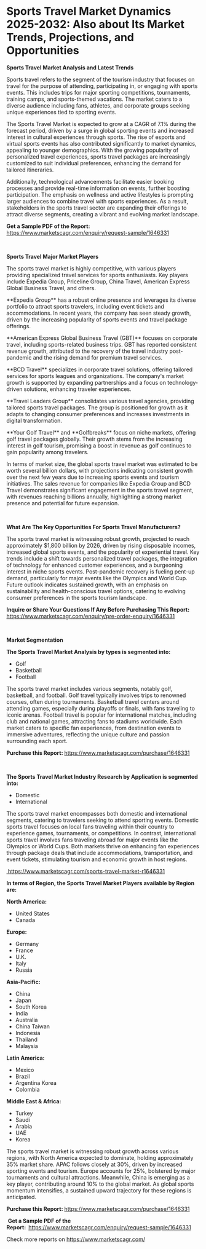 <p><h1>Sports Travel Market Dynamics 2025-2032: Also about Its Market Trends, Projections, and Opportunities</h1></p><p><strong>Sports Travel Market Analysis and Latest Trends</strong></p>
<p><p>Sports travel refers to the segment of the tourism industry that focuses on travel for the purpose of attending, participating in, or engaging with sports events. This includes trips for major sporting competitions, tournaments, training camps, and sports-themed vacations. The market caters to a diverse audience including fans, athletes, and corporate groups seeking unique experiences tied to sporting events.</p><p>The Sports Travel Market is expected to grow at a CAGR of 7.1% during the forecast period, driven by a surge in global sporting events and increased interest in cultural experiences through sports. The rise of esports and virtual sports events has also contributed significantly to market dynamics, appealing to younger demographics. With the growing popularity of personalized travel experiences, sports travel packages are increasingly customized to suit individual preferences, enhancing the demand for tailored itineraries.</p><p>Additionally, technological advancements facilitate easier booking processes and provide real-time information on events, further boosting participation. The emphasis on wellness and active lifestyles is prompting larger audiences to combine travel with sports experiences. As a result, stakeholders in the sports travel sector are expanding their offerings to attract diverse segments, creating a vibrant and evolving market landscape.</p></p>
<p><strong>Get a Sample PDF of the Report:&nbsp;</strong> <a href="https://www.marketscagr.com/enquiry/request-sample/1646331?utm_campaign=3321&utm_medium=2&utm_source=Github&utm_content=ia&utm_term=11032025&utm_id=sports-travel">https://www.marketscagr.com/enquiry/request-sample/1646331</a></p>
<p>&nbsp;</p>
<p><strong>Sports Travel Major Market Players</strong></p>
<p><p>The sports travel market is highly competitive, with various players providing specialized travel services for sports enthusiasts. Key players include Expedia Group, Priceline Group, China Travel, American Express Global Business Travel, and others.</p><p>**Expedia Group** has a robust online presence and leverages its diverse portfolio to attract sports travelers, including event tickets and accommodations. In recent years, the company has seen steady growth, driven by the increasing popularity of sports events and travel package offerings.</p><p>**American Express Global Business Travel (GBT)** focuses on corporate travel, including sports-related business trips. GBT has reported consistent revenue growth, attributed to the recovery of the travel industry post-pandemic and the rising demand for premium travel services.</p><p>**BCD Travel** specializes in corporate travel solutions, offering tailored services for sports leagues and organizations. The company's market growth is supported by expanding partnerships and a focus on technology-driven solutions, enhancing traveler experiences.</p><p>**Travel Leaders Group** consolidates various travel agencies, providing tailored sports travel packages. The group is positioned for growth as it adapts to changing consumer preferences and increases investments in digital transformation.</p><p>**Your Golf Travel** and **Golfbreaks** focus on niche markets, offering golf travel packages globally. Their growth stems from the increasing interest in golf tourism, promising a boost in revenue as golf continues to gain popularity among travelers.</p><p>In terms of market size, the global sports travel market was estimated to be worth several billion dollars, with projections indicating consistent growth over the next few years due to increasing sports events and tourism initiatives. The sales revenue for companies like Expedia Group and BCD Travel demonstrates significant engagement in the sports travel segment, with revenues reaching billions annually, highlighting a strong market presence and potential for future expansion.</p></p>
<p>&nbsp;</p>
<p><strong>What Are The Key Opportunities For Sports Travel Manufacturers?</strong></p>
<p><p>The sports travel market is witnessing robust growth, projected to reach approximately $1,800 billion by 2026, driven by rising disposable incomes, increased global sports events, and the popularity of experiential travel. Key trends include a shift towards personalized travel packages, the integration of technology for enhanced customer experiences, and a burgeoning interest in niche sports events. Post-pandemic recovery is fueling pent-up demand, particularly for major events like the Olympics and World Cup. Future outlook indicates sustained growth, with an emphasis on sustainability and health-conscious travel options, catering to evolving consumer preferences in the sports tourism landscape.</p></p>
<p><strong>Inquire or Share Your Questions If Any Before Purchasing This Report:</strong> <a href="https://www.marketscagr.com/enquiry/pre-order-enquiry/1646331?utm_campaign=3321&utm_medium=2&utm_source=Github&utm_content=ia&utm_term=11032025&utm_id=sports-travel">https://www.marketscagr.com/enquiry/pre-order-enquiry/1646331</a></p>
<p>&nbsp;</p>
<p><strong>Market Segmentation</strong></p>
<p><strong>The Sports Travel Market Analysis by types is segmented into:</strong></p>
<p><ul><li>Golf</li><li>Basketball</li><li>Football</li></ul></p>
<p><p>The sports travel market includes various segments, notably golf, basketball, and football. Golf travel typically involves trips to renowned courses, often during tournaments. Basketball travel centers around attending games, especially during playoffs or finals, with fans traveling to iconic arenas. Football travel is popular for international matches, including club and national games, attracting fans to stadiums worldwide. Each market caters to specific fan experiences, from destination events to immersive adventures, reflecting the unique culture and passion surrounding each sport.</p></p>
<p><strong>Purchase this Report:&nbsp;</strong><a href="https://www.marketscagr.com/purchase/1646331?utm_campaign=3321&utm_medium=2&utm_source=Github&utm_content=ia&utm_term=11032025&utm_id=sports-travel">https://www.marketscagr.com/purchase/1646331</a></p>
<p>&nbsp;</p>
<p><strong>The Sports Travel Market Industry Research by Application is segmented into:</strong></p>
<p><ul><li>Domestic</li><li>International</li></ul></p>
<p><p>The sports travel market encompasses both domestic and international segments, catering to travelers seeking to attend sporting events. Domestic sports travel focuses on local fans traveling within their country to experience games, tournaments, or competitions. In contrast, international sports travel involves fans traveling abroad for major events like the Olympics or World Cups. Both markets thrive on enhancing fan experiences through package deals that include accommodations, transportation, and event tickets, stimulating tourism and economic growth in host regions.</p></p>
<p><a href="https://www.marketscagr.com/sports-travel-market-r1646331?utm_campaign=3321&utm_medium=2&utm_source=Github&utm_content=ia&utm_term=11032025&utm_id=sports-travel">&nbsp;https://www.marketscagr.com/sports-travel-market-r1646331</a></p>
<p><strong>In terms of Region, the Sports Travel Market Players available by Region are:</strong></p>
<p>
    <p> <strong> North America: </strong>
        <ul>
            <li>United States</li>
            <li>Canada</li>
        </ul>
        </p> 
    <p> <strong> Europe: </strong>
        <ul>
            <li>Germany</li>
            <li>France</li>
            <li>U.K.</li>
            <li>Italy</li>
            <li>Russia</li>
        </ul>
        </p> 
    <p> <strong> Asia-Pacific: </strong>
        <ul>
            <li>China</li>
            <li>Japan</li>
            <li>South Korea</li>
            <li>India</li>
            <li>Australia</li>
            <li>China Taiwan</li>
            <li>Indonesia</li>
            <li>Thailand</li>
            <li>Malaysia</li>
        </ul>
        </p> 
    <p> <strong> Latin America: </strong>
        <ul>
            <li>Mexico</li>
            <li>Brazil</li>
            <li>Argentina Korea</li>
            <li>Colombia</li>
        </ul>
        </p> 
    <p> <strong> Middle East & Africa: </strong>
        <ul>
            <li>Turkey</li>
            <li>Saudi</li>
            <li>Arabia</li>
            <li>UAE</li>
            <li>Korea</li>
        </ul>
    </p>
    </p>
<p><p>The sports travel market is witnessing robust growth across various regions, with North America expected to dominate, holding approximately 35% market share. APAC follows closely at 30%, driven by increased sporting events and tourism. Europe accounts for 25%, bolstered by major tournaments and cultural attractions. Meanwhile, China is emerging as a key player, contributing around 10% to the global market. As global sports momentum intensifies, a sustained upward trajectory for these regions is anticipated.</p></p>
<p><strong>Purchase this Report: </strong><a href="https://www.marketscagr.com/purchase/1646331?utm_campaign=3321&utm_medium=2&utm_source=Github&utm_content=ia&utm_term=11032025&utm_id=sports-travel">https://www.marketscagr.com/purchase/1646331</a></p>
<p>&nbsp;<strong>Get a Sample PDF of the Report:&nbsp;&nbsp;</strong><a href="https://www.marketscagr.com/enquiry/request-sample/1646331?utm_campaign=3321&utm_medium=2&utm_source=Github&utm_content=ia&utm_term=11032025&utm_id=sports-travel">https://www.marketscagr.com/enquiry/request-sample/1646331</a></p>
<p><strong></strong></p>
<p>Check more reports on <a href="https://www.marketscagr.com/?utm_campaign=3321&utm_medium=2&utm_source=Github&utm_content=ia&utm_term=11032025&utm_id=sports-travel">https://www.marketscagr.com/</a></p>